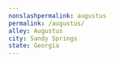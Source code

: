 ```yaml
---
﻿nonslashpermalink: augustus
permalink: /augustus/
alley: Augustus
city: Sandy Springs
state: Georgia
---
```

